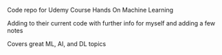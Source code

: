 Code repo for Udemy Course Hands On Machine Learning

Adding to their current code with further info for myself and adding a few notes

Covers great ML, AI, and DL topics